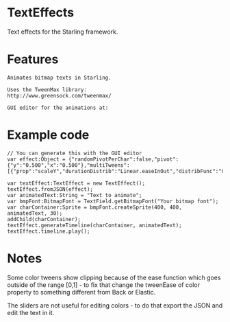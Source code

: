 TextEffects
===========

Text effects for the Starling framework.


Features
=====================

	Animates bitmap texts in Starling.

	Uses the TweenMax library:
	http://www.greensock.com/tweenmax/

	GUI editor for the animations at: 


Example code
=====================

	// You can generate this with the GUI editor
	var effect:Object = {"randomPivotPerChar":false,"pivot":{"y":"0.500","x":"0.500"},"multiTweens":[{"prop":"scaleY","durationDistrib":"Linear.easeInOut","distribFunc":"Cubic.easeOut","tweenEase":"Bounce.easeOut","randomEase":false,"firstVal":"-26.000","orderingFunc":"RANDOM","lastVal":"25.950","masterDelay":"0.000","firstDuration":"0.728","delayDuration":"0.547","lastDuration":"0.226","delayDistrib":"Cubic.easeIn"}]};

	var textEffect:TextEffect = new TextEffect();
	textEffect.fromJSON(effect);
	var animatedText:String = "Text to animate";
	var bmpFont:BitmapFont = TextField.getBitmapFont("Your bitmap font");
	var charContainer:Sprite = bmpFont.createSprite(400, 400, animatedText, 30);
	addChild(charContainer);
	textEffect.generateTimeline(charContainer, animatedText);
	textEffect.timeline.play();




Notes
=====================
Some color tweens show clipping because of the ease function which goes outside of the range [0,1] - to fix that change the tweenEase of color property to something different from Back or Elastic.

The sliders are not useful for editing colors - to do that export the JSON and edit the text in it.



